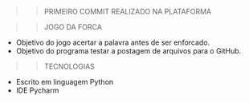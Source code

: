 >> PRIMEIRO COMMIT REALIZADO NA PLATAFORMA

>> JOGO DA FORCA

- Objetivo do jogo acertar a palavra antes de ser enforcado.
- Objetivo do programa testar a postagem de arquivos para o GitHub.

>> TECNOLOGIAS

- Escrito em linguagem Python
- IDE Pycharm
